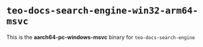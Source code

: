 # `teo-docs-search-engine-win32-arm64-msvc`

This is the **aarch64-pc-windows-msvc** binary for `teo-docs-search-engine`
